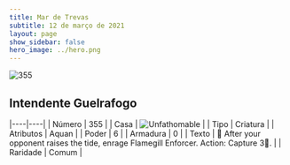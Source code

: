 ```yaml
---
title: Mar de Trevas
subtitle: 12 de março de 2021
layout: page
show_sidebar: false
hero_image: ../hero.png
---
```


![355](https://cdn.keyforgegame.com/media/card_front/pt/496_355_FHG6QR3G3VV2_pt.png)

## Intendente Guelrafogo

|----|----|
| Número | 355 |
| Casa | ![Unfathomable](https://archonarcana.com/images/thumb/1/10/Unfathomable.png/22px-Unfathomable.png "Abissais") |
| Tipo | Criatura |
| Atributos | Aquan |
| Poder | 6 |
| Armadura | 0 |
| Texto |  After your opponent raises the tide, enrage Flamegill Enforcer.  Action: Capture 3. |
| Raridade | Comum |
